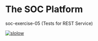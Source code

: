 # The SOC Platform 
soc-exercise-05 (Tests for REST Service) 

[![slolow](https://circleci.com/gh/slolow/soc-exercise-05.svg?style=svg)](https://app.circleci.com/pipelines/github/slolow)
